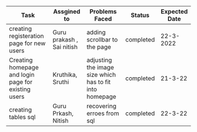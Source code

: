 | Task | Assgined to | Problems Faced | Status | Expected Date |
| -----|-------------|----------------|--------|----------------|
| creating registeration page for new users  | Guru prakash , Sai nitish    | adding scrollbar to the page | completed | 22-3-2022
| Creating homepage and login page for existing users    |  Kruthika, Sruthi       | adjusting the image size which has to fit into homepage | completed     | 21-3-22
| creating tables sql    |  Guru Prkash, Nitish      | recovering erroes from sql | completed     | 22-3-22

